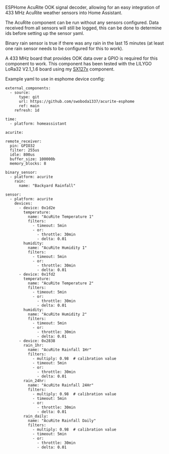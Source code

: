 ESPHome AcuRite OOK signal decoder, allowing for an easy integration of 433 MHz AcuRite weather sensors into Home Assistant.

The AcuRite component can be run without any sensors configured. Data received from all sensors will still be logged, this can be done to determine ids before setting up the sensor yaml.

Binary rain sensor is true if there was any rain in the last 15 minutes (at least one rain sensor needs to be configured for this to work).

A 433 MHz board that provides OOK data over a GPIO is required for this component to work. This component has been tested with the LILYGO LoRa32 V2.1_1.6 board using my [SX127x](https://github.com/swoboda1337/sx127x-esphome) component.

Example yaml to use in esphome device config:
    
    external_components:
      - source:
          type: git
          url: https://github.com/swoboda1337/acurite-esphome
          ref: main
        refresh: 1d
    
    time:
      - platform: homeassistant
    
    acurite:

    remote_receiver:
      pin: GPIO32
      filter: 255us
      idle: 800us
      buffer_size: 100000b
      memory_blocks: 8

    binary_sensor:
      - platform: acurite
        rain:
          name: "Backyard Rainfall"

    sensor:
      - platform: acurite
        devices:
          - device: 0x1d2e
            temperature:
              name: "AcuRite Temperature 1"
              filters:
                - timeout: 5min
                - or:
                  - throttle: 30min
                  - delta: 0.01
            humidity:
              name: "AcuRite Humidity 1"
              filters:
                - timeout: 5min
                - or:
                  - throttle: 30min
                  - delta: 0.01
          - device: 0x1fd2
            temperature:
              name: "AcuRite Temperature 2"
              filters:
                - timeout: 5min
                - or:
                  - throttle: 30min
                  - delta: 0.01
            humidity:
              name: "AcuRite Humidity 2"
              filters:
                - timeout: 5min
                - or:
                  - throttle: 30min
                  - delta: 0.01
          - device: 0x2838
            rain_1hr:
              name: "AcuRite Rainfall 1Hr"
              filters:
                - multiply: 0.98  # calibration value
                - timeout: 5min
                - or:
                  - throttle: 30min
                  - delta: 0.01
            rain_24hr:
              name: "AcuRite Rainfall 24Hr"
              filters:
                - multiply: 0.98  # calibration value
                - timeout: 5min
                - or:
                  - throttle: 30min
                  - delta: 0.01
            rain_daily:
              name: "AcuRite Rainfall Daily"
              filters:
                - multiply: 0.98  # calibration value
                - timeout: 5min
                - or:
                  - throttle: 30min
                  - delta: 0.01

